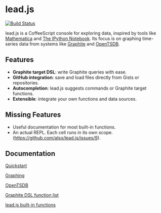 # lead.js

[![Build Status](https://travis-ci.org/also/lead.js.png?branch=master)](https://travis-ci.org/also/lead.js)

lead.js is a CoffeeScript console for exploring data, inspired by tools like [Mathematica](http://www.wolfram.com/mathematica/) and [The IPython Notebook](http://ipython.org/notebook.html). Its focus is on graphing time-series data from systems like [Graphite](http://graphite.readthedocs.org/en/latest/overview.html) and [OpenTSDB](http://opentsdb.net/).

## Features

 * **Graphite target DSL**: write Graphite queries with ease.
 * **GitHub integration**: save and load files directly from Gists or repositories.
 * **Autocompletion**: lead.js suggests commands or Graphite target functions.
 * **Extensible**: integrate your own functions and data sources.

## Missing Features

 * Useful documentation for most built-in functions.
 * An actual REPL. Each cell runs in its own scope. (https://github.com/also/lead.js/issues/9).

## Documentation

[Quickstart](docs/quickstart.md)

[Graphing](docs/graphing.md)

[OpenTSDB](docs/opentsdb.md)

[Graphite DSL function list](http://lead.github.io/?ZG9jcw%3D%3D)

[lead.js built-in functions](http://lead.github.io/?aGVscA%3D%3D)
